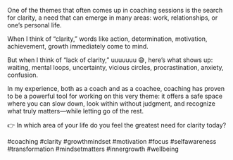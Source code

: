 One of the themes that often comes up in coaching sessions is the search for clarity, a need that can emerge in many areas: work, relationships, or one’s personal life.

When I think of “clarity,” words like action, determination, motivation, achievement, growth immediately come to mind.

But when I think of “lack of clarity,” uuuuuuu 😅, here’s what shows up: waiting, mental loops, uncertainty, vicious circles, procrastination, anxiety, confusion.

In my experience, both as a coach and as a coachee, coaching has proven to be a powerful tool for working on this very theme: it offers a safe space where you can slow down, look within without judgment, and recognize what truly matters—while letting go of the rest.

👉 In which area of your life do you feel the greatest need for clarity today?

#coaching #clarity #growthmindset #motivation #focus #selfawareness #transformation #mindsetmatters #innergrowth #wellbeing
